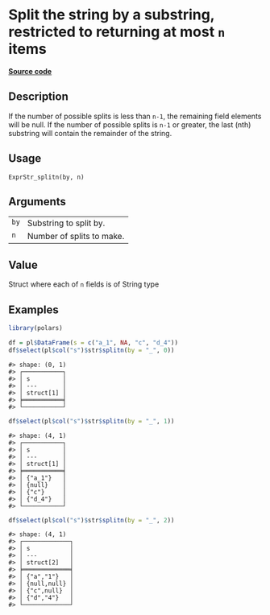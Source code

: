 
# Split the string by a substring, restricted to returning at most <code>n</code> items

[**Source code**](https://github.com/pola-rs/r-polars/tree/3908b5beab9ec917b825bad8f9a820caad37cb4a/R/expr__string.R#L728)

## Description

If the number of possible splits is less than <code>n-1</code>, the
remaining field elements will be null. If the number of possible splits
is <code>n-1</code> or greater, the last (nth) substring will contain
the remainder of the string.

## Usage

<pre><code class='language-R'>ExprStr_splitn(by, n)
</code></pre>

## Arguments

<table>
<tr>
<td style="white-space: nowrap; font-family: monospace; vertical-align: top">
<code id="ExprStr_splitn_:_by">by</code>
</td>
<td>
Substring to split by.
</td>
</tr>
<tr>
<td style="white-space: nowrap; font-family: monospace; vertical-align: top">
<code id="ExprStr_splitn_:_n">n</code>
</td>
<td>
Number of splits to make.
</td>
</tr>
</table>

## Value

Struct where each of <code>n</code> fields is of String type

## Examples

``` r
library(polars)

df = pl$DataFrame(s = c("a_1", NA, "c", "d_4"))
df$select(pl$col("s")$str$splitn(by = "_", 0))
```

    #> shape: (0, 1)
    #> ┌───────────┐
    #> │ s         │
    #> │ ---       │
    #> │ struct[1] │
    #> ╞═══════════╡
    #> └───────────┘

``` r
df$select(pl$col("s")$str$splitn(by = "_", 1))
```

    #> shape: (4, 1)
    #> ┌───────────┐
    #> │ s         │
    #> │ ---       │
    #> │ struct[1] │
    #> ╞═══════════╡
    #> │ {"a_1"}   │
    #> │ {null}    │
    #> │ {"c"}     │
    #> │ {"d_4"}   │
    #> └───────────┘

``` r
df$select(pl$col("s")$str$splitn(by = "_", 2))
```

    #> shape: (4, 1)
    #> ┌─────────────┐
    #> │ s           │
    #> │ ---         │
    #> │ struct[2]   │
    #> ╞═════════════╡
    #> │ {"a","1"}   │
    #> │ {null,null} │
    #> │ {"c",null}  │
    #> │ {"d","4"}   │
    #> └─────────────┘
